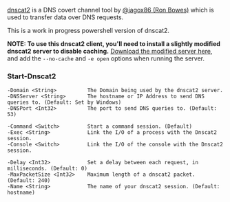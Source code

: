 [dnscat2](https://github.com/iagox86/dnscat2) is a DNS covert channel tool by [@iagox86 (Ron Bowes)](https://blog.skullsecurity.org/) which is used to transfer data over DNS requests.

This is a work in progress powershell version of dnscat2.

**NOTE: To use this dnscat2 client, you'll need to install a slightly modified dnscat2 server to disable caching.** [Download the modified server here](https://github.com/lukebaggett/dnscat2), and add the `--no-cache` and `-e open` options when running the server.


### Start-Dnscat2

    -Domain <String>          The Domain being used by the dnscat2 server.
    -DNSServer <String>       The hostname or IP Address to send DNS queries to. (Default: Set by Windows)
    -DNSPort <Int32>          The port to send DNS queries to. (Default: 53)
    
    -Command <Switch>         Start a command session. (Default)
    -Exec <String>            Link the I/O of a process with the Dnscat2 session.
    -Console <Switch>         Link the I/O of the console with the Dnscat2 session.
    
    -Delay <Int32>            Set a delay between each request, in milliseconds. (Default: 0)
    -MaxPacketSize <Int32>    Maximum length of a dnscat2 packet. (Default: 240)
    -Name <String>            The name of your dnscat2 session. (Default: hostname)
